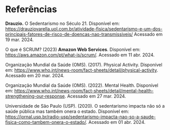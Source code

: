 # Referências

**Drauzio.** O Sedentarismo no Século 21. Disponível em: https://drauziovarella.uol.com.br/atividade-fisica/sedentarismo-e-um-dos-principais-fatores-de-risco-de-doencas-nao-transmissiveis/ Acessado em 19 mar. 2024.

O que é SCRUM? (2023) **Amazon Web Services**. Disponível em: https://aws.amazon.com/pt/what-is/scrum/. Acessado em 11 abr. 2024.

Organização Mundial da Saúde (OMS). (2017). Physical Activity. Disponível em: https://www.who.int/news-room/fact-sheets/detail/physical-activity. Acessado em 20 mar. 2024.

Organização Mundial da Saúde (OMS). (2022). Mental Health. Disponível em: https://www.who.int/news-room/fact-sheets/detail/mental-health-strengthening-our-response. Acessado em 27 mar. 2024.

Universidade de São Paulo (USP). (2020). O sedentarismo impacta não só a saúde pública mas também onera o estado. Disponível em: https://jornal.usp.br/radio-usp/sedentarismo-impacta-nao-so-a-saude-fisica-como-tambem-onera-o-estado/. Acessado em 01 abr. 2024.
